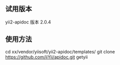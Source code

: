 ## 试用版本

yii2-apidoc 版本 2.0.4

## 使用方法

cd xx/vendor/yiisoft/yii2-apidoc/templates/
git clone https://github.com/iiYii/apidoc.git getyii


